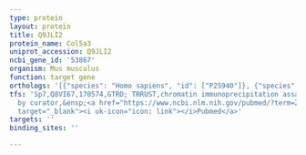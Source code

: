 ```yaml
---
type: protein
layout: protein
title: Q9JLI2
protein_name: Col5a3
uniprot_accession: Q9JLI2
ncbi_gene_id: '53867'
organism: Mus musculus
function: target gene
orthologs: '[{"species": "Homo sapiens", "id": ["P25940"]}, {"species": "Rattus norvegicus", "id": ["Q9JI04"]}]'
tfs: 'Sp7,Q8VI67,170574,GTRD; TRRUST,chromatin immunoprecipitation assay; inferred
  by curator,&ensp;<a href="https://www.ncbi.nlm.nih.gov/pubmed/?term=29087512%5Buid%5D+OR+27924024%5Buid%5D+OR+20888414%5Buid%5D+OR+20206127%5Buid%5D"
  target="_blank"><i uk-icon="icon: link"></i>Pubmed</a>'
targets: ''
binding_sites: ''

---
```

